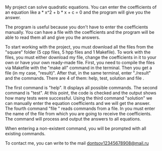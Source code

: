 My project can solve quadratic equations. You can enter the coefficients of an equation like a * x^2 + b * x + c = 0 and the program will give you the answer.

The program is useful because you don't have to enter the coefficients manually. You can have a file with the coefficients and the program will be able to read them all and give you the answers.

To start working with the project, you must download all the files from the "square" folder (5 cpp files, 5 hpp files and 1 Makefile). To work with the files, you must either download my file, change the coefficients in it to your own or have your own ready-made file. First, you need to compile the files via Makefile with the "make all" command in the terminal. Then you get a file (in my case, "result)". After that, in the same terminal, enter "./result" and the commands. There are 4 of them: help, test, solution and file <name>.

The first command is "help". It displays all possible commands.
The second command is "test". At this point, the code is checked and the output shows how many tests were successful.
Using the third command "solution" we can manually enter the equation coefficients and we will get the answer.
The fourth command "file <name>" reads commands from a file. In <name> you must enter the name of the file from which you are going to receive the coefficients. The command will process and output the answers to all equations.

When entering a non-existent command, you will be prompted with all existing commands.

To contact me, you can write to the mail dontsov12345678908@mail.ru
